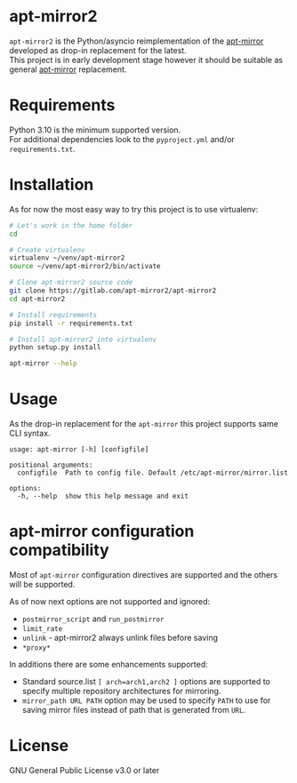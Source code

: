 # apt-mirror2

`apt-mirror2` is the Python/asyncio reimplementation of the [apt-mirror](https://github.com/apt-mirror/apt-mirror) developed as drop-in replacement for the latest.  
This project is in early development stage however it should be suitable as general [apt-mirror](https://github.com/apt-mirror/apt-mirror) replacement.

# Requirements

Python 3.10 is the minimum supported version.  
For additional dependencies look to the `pyproject.yml` and/or `requirements.txt`.

# Installation
As for now the most easy way to try this project is to use virtualenv:

```bash
# Let's work in the home folder
cd

# Create virtualenv
virtualenv ~/venv/apt-mirror2
source ~/venv/apt-mirror2/bin/activate

# Clone apt-mirror2 source code
git clone https://gitlab.com/apt-mirror2/apt-mirror2
cd apt-mirror2

# Install requirements
pip install -r requirements.txt

# Install apt-mirror2 into virtualenv
python setup.py install

apt-mirror --help
```

# Usage

As the drop-in replacement for the `apt-mirror` this project supports same CLI syntax.

```
usage: apt-mirror [-h] [configfile]

positional arguments:
  configfile  Path to config file. Default /etc/apt-mirror/mirror.list

options:
  -h, --help  show this help message and exit
```

# apt-mirror configuration compatibility

Most of `apt-mirror` configuration directives are supported and the others will be supported.

As of now next options are not supported and ignored:

- `postmirror_script` and `run_postmirror`
- `limit_rate`
- `unlink` - apt-mirror2 always unlink files before saving
- `*proxy*`

In additions there are some enhancements supported:

- Standard source.list `[ arch=arch1,arch2 ]` options are supported to specify multiple repository architectures for mirroring.
- `mirror_path URL PATH` option may be used to specify `PATH` to use for saving mirror files instead of path that is generated from `URL`.

# License

GNU General Public License v3.0 or later
